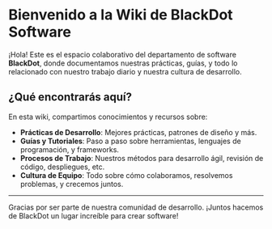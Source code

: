 # Bienvenido a la Wiki de BlackDot Software

¡Hola! Este es el espacio colaborativo del departamento de software **BlackDot**, donde documentamos nuestras prácticas, guías, y todo lo relacionado con nuestro trabajo diario y nuestra cultura de desarrollo.

## ¿Qué encontrarás aquí?

En esta wiki, compartimos conocimientos y recursos sobre:

- **Prácticas de Desarrollo**: Mejores prácticas, patrones de diseño y más.
- **Guías y Tutoriales**: Paso a paso sobre herramientas, lenguajes de programación, y frameworks.
- **Procesos de Trabajo**: Nuestros métodos para desarrollo ágil, revisión de código, despliegues, etc.
- **Cultura de Equipo**: Todo sobre cómo colaboramos, resolvemos problemas, y crecemos juntos.

---

Gracias por ser parte de nuestra comunidad de desarrollo. ¡Juntos hacemos de BlackDot un lugar increíble para crear software!
